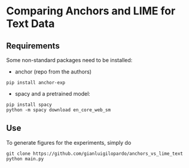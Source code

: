 # Comparing Anchors and LIME for Text Data

## Requirements

Some non-standard packages need to be installed:
 - anchor (repo from the authors)
 ```
 pip install anchor-exp
 ```
 - spacy and a pretrained model:
 ```
 pip install spacy
 python -m spacy download en_core_web_sm
 ```

## Use

To generate figures for the experiments, simply do 
```
git clone https://github.com/gianluigilopardo/anchors_vs_lime_text
python main.py
```
